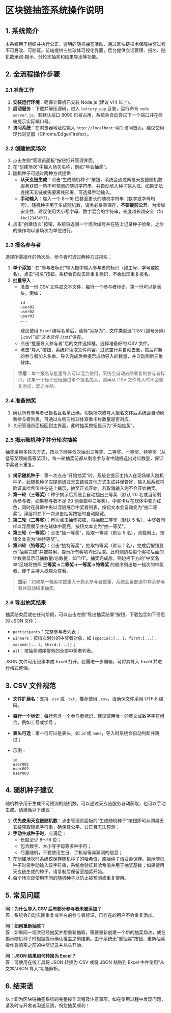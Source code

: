 # 区块链抽签系统操作说明

## 1. 系统简介

本系统用于组织并执行公正、透明的随机抽签活动，通过区块链技术保障抽奖过程不可篡改、可验证。前端提供三维球体可视化界面，后台提供会话管理、报名、随机数承诺‑揭示、分轮次抽奖和结果导出等功能。

## 2. 全流程操作步骤

### 2.1 准备工作

1. **安装运行环境**：确保计算机已安装 Node.js (建议 v14 以上)。
2. **启动服务**：下载并解压源码，进入 `lottery_app` 目录，运行命令 `node server.js`。若默认端口 8090 已被占用，系统会自动尝试下一个端口并在终端提示实际端口号。
3. **访问系统**：在浏览器地址栏输入 `http://localhost:端口` 访问首页。建议使用现代浏览器（Chrome/Edge/Firefox）。

### 2.2 创建抽奖场次

1. 点击左侧“管理员面板”按钮打开管理界面。
2. 在“创建场次”中输入场次名称，例如“年会抽奖”。
3. 随机种子可通过两种方式提供：
   - **从天玄链生成**：点击“生成随机种子”按钮，系统会通过网易天玄链随机数服务获取一串不可预测的随机字符串，并自动填入种子输入框。如果无法连接天玄链或需要离线部署，可选择手动输入。
   - **手动输入**：输入一个 8～16 位甚至更长的随机字符串（数字或字母均可）。随机种子用于生成随机数，请务必妥善保存，**不要提前公开**。为增加安全性，建议使用大小写字母、数字混合的字符串，长度越长越安全（如 `Abc12345XYZ`）。
4. 点击“创建场次”按钮，系统将返回一个场次编号并在链上记录种子哈希。之后的操作均以该场次为单位进行。

### 2.3 报名参与者

选择所需操作的场次后，参与者可通过两种方式报名：

1. **单个添加**：在“参与者标识”输入框中输入参与者的标识（如工号、学号或姓名），点击“报名”按钮。系统会自动去除重复标识，不会出现重复报名。
2. **批量导入**：
   - 准备一份 CSV 文件或文本文件，每行一个参与者标识，第一行可以是表头。例如：
     ```csv
     id
     user01
     user02
     user03
     ...
     ```
     建议使用 Excel 编写名单后，选择“另存为”，文件类型选“CSV (逗号分隔)(*.csv)”或“文本文件 (*.txt)”保存。
   - 点击“批量导入参与者”后的文件选择框，选择准备好的 CSV 文件。
   - 点击“导入”按钮，系统将读取文件内容，过滤空行并自动去重，然后将新的参与者加入名单。导入完成后会提示成功导入的数量，并自动刷新三维球体。

> **注意**：单个报名与批量导入可以混合使用，系统会自动去除重复的参与者标识。如果一个标识已经通过单个报名加入，则再从 CSV 文件导入时不会重复添加，反之亦然。

### 2.4 准备抽奖

1. 确认所有参与者已报名且名单正确。切换场次或导入报名文件后系统会自动刷新参与者列表，可通过左侧三维球体查看卡片数量是否对应。
2. 关闭管理员面板回到主界面。此时抽奖按钮显示为“开始抽奖”。

### 2.5 揭示随机种子并分轮次抽奖

抽奖采用多轮次方式，按以下顺序依次抽出三等奖、二等奖、一等奖、特等奖（从低等奖项向高等奖项）。每一轮抽奖前都从剩余参与者中随机选出对应数量，保证中奖者不重复。

1. **揭示随机种子**：第一次点击“开始抽奖”时，系统会提示主持人在现场输入随机种子。此随机种子应提前通过天玄链或其他方式生成并保管好，输入后系统将验证其哈希值并在链上揭示，抽奖正式开始。若取消输入则不会开始抽奖。
2. **第一轮（三等奖）**：种子揭示后系统会自动抽出三等奖（默认 20 名或当前剩余参与者，如果参与者不足 20 则全部中三等奖），中奖卡片在球体中变为红色，同时在屏幕中央以浮层展示中奖者列表，按钮文本会自动变为“抽二等奖”。浮层将在下一次点击抽奖按钮时自动隐藏。
3. **第二轮（二等奖）**：再次点击抽奖按钮，将抽取二等奖（默认 5 名），中奖者同样以浮层展示并在球体中高亮，按钮文本变为“抽一等奖”。
4. **第三轮（一等奖）**：点击“抽一等奖”，抽取一等奖（默认 5 名），流程同上，按钮文本变为“抽特等奖”。
5. **第四轮（特等奖）**：点击“抽特等奖”，抽取特等奖（默认 1 名），完成后按钮显示“抽奖完成”并被禁用，提示所有奖项均已抽取。此时侧边栏每个奖项后面的计数会显示已抽数量/总数量，如“1/1”。抽奖完成后，侧边栏下方的“中奖名单”区域将按照 **三等奖→二等奖→一等奖→特等奖** 的顺序列出每一档次的中奖者，便于主持人或观众查看。

> **提示**：如果某一档奖项数量大于剩余参与者数量，系统会全部选中剩余参与者并自动结束抽奖。

### 2.6 导出抽奖结果

抽奖结束后或在任何阶段，可以点击左侧“导出抽奖结果”按钮，下载包含如下信息的 JSON 文件：

* `participants`：完整参与者列表；
* `winners`：按档次划分的中奖者对象，如 `{special:[...], first:[...], second:[...], third:[...]}`；
* `all`：按抽奖顺序排列的全部中奖者列表。

JSON 文件可用记事本或 Excel 打开。若需进一步编辑，可将其导入 Excel 并进行格式整理。

## 3. CSV 文件规范

* **文件扩展名**：支持 `.csv` 或 `.txt`，推荐使用 `.csv`。请确保文件采用 UTF‑8 编码。
* **每行一个标识**：每行包含一个参与者标识，建议使用唯一的英文或数字字符组合，例如工号或学号；
* **表头可选**：第一行可以是表头，如 `id` 或 `name`，导入时系统会自动判断并跳过；
* 示例：

  ```csv
  id
  user001
  user002
  user003
  ```

## 4. 随机种子建议

随机种子用于生成不可预测的随机数，可以通过天玄链服务自动获取，也可以手动生成。请遵循以下建议：

1. **优先使用天玄链随机数**：点击管理员面板的“生成随机种子”按钮即可从网易天玄链获取随机字符串，确保其公平、公正且无法预测；
2. **手动生成种子时**，应满足：
   - 长度至少 8～16 位；
   - 包含数字、大小写字母等多种字符；
   - 尽量随机，不要使用生日、手机号等易猜测的信息；
3. 在创建场次时系统仅保存随机种子的哈希值，原始种子请妥善保存。揭示随机种子时需手动输入该字符串，系统会验证其哈希值并用于抽奖基数；如果使用天玄链生成的种子，请复制后保留至抽奖开始。
4. 每个场次应使用不同的随机种子以防止被预测或重复使用。

## 5. 常见问题

**问：为什么导入 CSV 后有部分参与者未被添加？**  
答：系统会自动去除重复或空白的参与者标识，已存在的用户不会重复添加。

**问：如何重新抽奖？**  
答：如果同一场次已经抽奖并想重新抽取，需要重新创建一个新的抽奖场次，或在揭示随机种子时根据提示确认覆盖之前结果。由于系统无“重抽奖”按钮，重新抽奖操作将清空之前的中奖记录并从头开始。

**问：JSON 结果如何转换为 Excel？**  
答：可使用在线工具将 JSON 转换为 CSV 或将 JSON 粘贴到 Excel 中并使用“从文本/JSON 导入”功能解析。

## 6. 结束语

以上即为区块链抽签系统的完整操作流程及注意事项，如在使用过程中发现问题，请及时与开发者沟通反馈。祝您抽奖顺利！